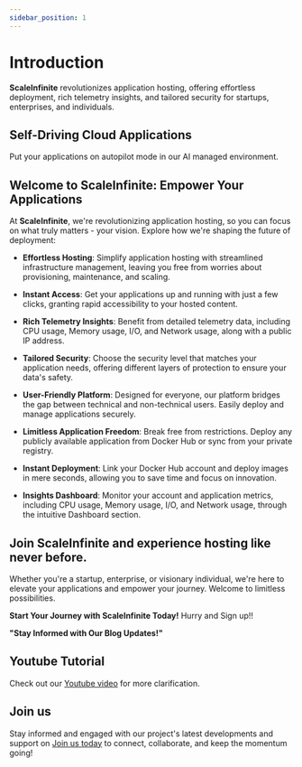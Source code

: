 ```yaml
---
sidebar_position: 1
---
```


# Introduction

**ScaleInfinite** revolutionizes application hosting, offering effortless deployment, rich telemetry insights, and tailored security for startups, enterprises, and individuals.

## Self-Driving Cloud Applications

Put your applications on autopilot mode in our AI managed environment.

## Welcome to ScaleInfinite: Empower Your Applications

At **ScaleInfinite**, we're revolutionizing application hosting, so you can focus on what truly matters - your vision. Explore how we're shaping the future of deployment:

- **Effortless Hosting**: Simplify application hosting with streamlined infrastructure management, leaving you free from worries about provisioning, maintenance, and scaling.
  
- **Instant Access**: Get your applications up and running with just a few clicks, granting rapid accessibility to your hosted content.

- **Rich Telemetry Insights**: Benefit from detailed telemetry data, including CPU usage, Memory usage, I/O, and Network usage, along with a public IP address.

- **Tailored Security**: Choose the security level that matches your application needs, offering different layers of protection to ensure your data's safety.

- **User-Friendly Platform**: Designed for everyone, our platform bridges the gap between technical and non-technical users. Easily deploy and manage applications securely.

- **Limitless Application Freedom**: Break free from restrictions. Deploy any publicly available application from Docker Hub or sync from your private registry.

- **Instant Deployment**: Link your Docker Hub account and deploy images in mere seconds, allowing you to save time and focus on innovation.

- **Insights Dashboard**: Monitor your account and application metrics, including CPU usage, Memory usage, I/O, and Network usage, through the intuitive Dashboard section.

## Join ScaleInfinite and experience hosting like never before.

Whether you're a startup, enterprise, or visionary individual, we're here to elevate your applications and empower your journey. Welcome to limitless possibilities.

**Start Your Journey with ScaleInfinite Today!** Hurry and Sign up!!

**"Stay Informed with Our Blog Updates!"**

## Youtube Tutorial

Check out our [Youtube video](#) for more clarification.

## Join us

Stay informed and engaged with our project's latest developments and support on [Join us today](#) to connect, collaborate, and keep the momentum going!
